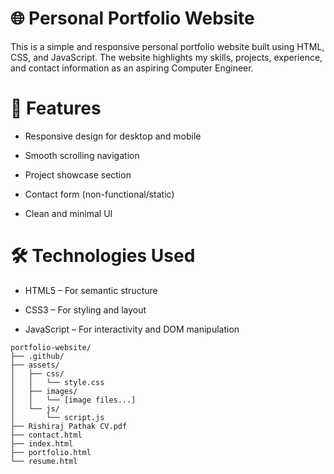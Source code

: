 # **🌐 Personal Portfolio Website**

This is a simple and responsive personal portfolio website built using HTML, CSS, and JavaScript. The website highlights my skills, projects, experience, and contact information as an aspiring Computer Engineer.

# **🚀 Features**
- Responsive design for desktop and mobile

- Smooth scrolling navigation

- Project showcase section

- Contact form (non-functional/static)

- Clean and minimal UI

# **🛠️ Technologies Used**
- HTML5 – For semantic structure

- CSS3 – For styling and layout

- JavaScript – For interactivity and DOM manipulation

```
portfolio-website/
├── .github/
├── assets/
│   ├── css/
│   │   └── style.css
│   ├── images/
│   │   └── [image files...]
│   └── js/
│       └── script.js
├── Rishiraj Pathak CV.pdf
├── contact.html
├── index.html
├── portfolio.html
└── resume.html
```


